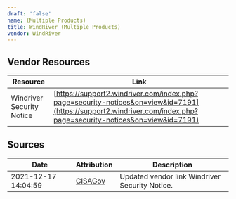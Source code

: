 ```yaml
---
draft: 'false'
name: (Multiple Products)
title: WindRiver (Multiple Products)
vendor: WindRiver
---
```


## Vendor Resources
| Resource | Link |
| --- | --- |
| Windriver Security Notice | [https://support2.windriver.com/index.php?page=security-notices&on=view&id=7191](https://support2.windriver.com/index.php?page=security-notices&on=view&id=7191) |



## Sources
| Date | Attribution | Description |
| --- | --- | --- |
| 2021-12-17 14:04:59 | [CISAGov](https://raw.githubusercontent.com/cisagov/log4j-affected-db/develop/README.md) | Updated vendor link Windriver Security Notice.  |
